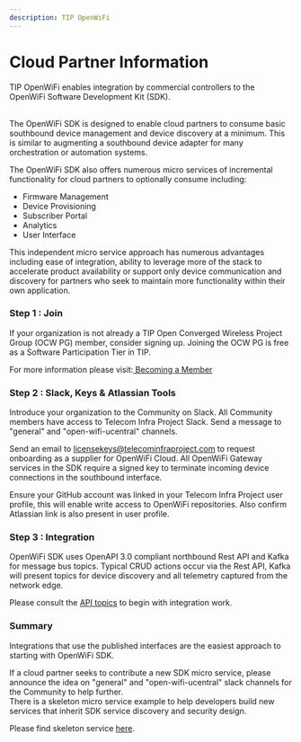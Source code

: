 ```yaml
---
description: TIP OpenWiFi
---
```


# Cloud Partner Information

TIP OpenWiFi enables integration by commercial controllers to the OpenWiFi Software Development Kit (SDK).

\
The OpenWiFi SDK is designed to enable cloud partners to consume basic southbound device management and device discovery at a minimum. This is similar to augmenting a southbound device adapter for many orchestration or automation systems.

The OpenWiFi SDK also offers numerous micro services of incremental functionality for cloud partners to optionally consume including:

* Firmware Management
* Device Provisioning
* Subscriber Portal
* Analytics
* User Interface

This independent micro service approach has numerous advantages including ease of integration, ability to leverage more of the stack to accelerate product availability or support only device communication and discovery for partners who seek to maintain more functionality within their own application.

### Step 1 : Join

If your organization is not already a TIP Open Converged Wireless Project Group (OCW PG) member, consider signing up. Joining the OCW PG is free as a Software Participation Tier in TIP.

For more information please visit:[ Becoming a Member](https://telecominfraproject.com/apply-for-membership/)

### Step 2 : Slack, Keys & Atlassian Tools

Introduce your organization to the Community on Slack. All Community members have access to Telecom Infra Project Slack. Send a message to "general" and "open-wifi-ucentral" channels.

Send an email to licensekeys@telecominfraproject.com to request onboarding as a supplier for OpenWiFi Cloud. All OpenWiFi Gateway services in the SDK require a signed key to terminate incoming device connections in the southbound interface.

Ensure your GitHub account was linked in your Telecom Infra Project user profile, this will enable write access to OpenWiFi repositories. Also confirm Atlassian link is also present in user profile.

### Step 3 : Integration

OpenWiFi SDK uses OpenAPI 3.0 compliant northbound Rest API and Kafka for message bus topics. Typical CRUD actions occur via the Rest API, Kafka will present topics for device discovery and all telemetry captured from the network edge.

Please consult the [API topics](../developer-resources/api/) to begin with integration work.

### Summary

Integrations that use the published interfaces are the easiest approach to starting with OpenWiFi SDK.

If a cloud partner seeks to contribute a new SDK micro service, please announce the idea on "general" and "open-wifi-ucentral" slack channels for the Community to help further.\
There is a skeleton micro service example to help developers build new services that inherit SDK service discovery and security design.

Please find skeleton service [here](https://github.com/Telecominfraproject/wlan-cloud-tools).
